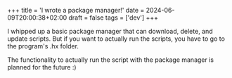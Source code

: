 +++
title = 'I wrote a package manager!'
date = 2024-06-09T20:00:38+02:00
draft = false
tags = ['dev']
+++

I whipped up a basic package manager that can download, delete, and update scripts. But if you want to actually run the scripts, you have to go to the program's .hx folder.

The functionality to actually run the script with the package manager is planned for the future :)